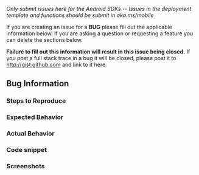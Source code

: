 *Only submit issues here for the Android SDKs -- Issues in the deployment template and functions should be submit in aka.ms/mobile*

If you are creating an issue for a **BUG** please fill out the applicable information below. If you are asking a question or requesting a feature you can delete the sections below. 

**Failure to fill out this information will result in this issue being closed.** If you post a full stack trace in a bug it will be closed, please post it to http://gist.github.com and link to it here.

## Bug Information

### Steps to Reproduce

### Expected Behavior

### Actual Behavior

### Code snippet

### Screenshots

